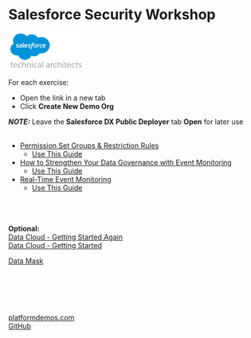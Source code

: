 
# Salesforce Security Workshop
<!-- 
# Data Cloud & Security Workshop
-->
<img src="https://github.com/bmc-sf/Workshop-Mfg-Automation/blob/main/Salesforce_Technical_Architects_Logo.png" alt="alt text" width="150" height="75">
<!-- https://c1.sfdcstatic.com/content/dam/web/en_us/www/images/home/logo-salesforce.svg -->


For each exercise:
* Open the link in a new tab
* Click **Create New Demo Org**
<!-- * Click **Read the Guide** -->
***NOTE:***  Leave the **Salesforce DX Public Deployer** tab **Open** for later use
</br></br>

  
* [Permission Set Groups & Restriction Rules](https://www.platformdemos.com/s/demo/a0g4p000004hejUAAQ/permission-set-groups-restriction-rules)
  * [Use This Guide](https://github.com/bmc-sf/Workshop-Security/blob/main/Workshop%20-%20Permission%20Set%20Groups%20and%20Restriction%20Rules.pdf)
* [How to Strengthen Your Data Governance with Event Monitoring](https://www.platformdemos.com/s/demo/a0g4p0000040sqnAAA/how-to-strengthen-your-data-governance-with-event-monitoring)
  * [Use This Guide](https://github.com/bmc-sf/Workshop-Security/blob/main/Workshop%20-%20How%20to%20Strengthen%20Your%20Data%20Governance%20with%20Event%20Monitoring.pdf)
* [Real-Time Event Monitoring](https://www.platformdemos.com/s/demo/a0g4p000004had0AAA/realtime-event-monitoring)
  * [Use This Guide](https://quip.com/VmwcACKvSGwv)

<br/><br/>  
  **Optional:**
<br/><a href="https://salesforce.quip.com/K4EaA9HDRUw9" target="_blank">Data Cloud - Getting Started Again</a><br/>
[Data Cloud - Getting Started](https://salesforce.quip.com/K4EaA9HDRUw9)

[Data Mask](https://www.platformdemos.com/s/demo/a0g4p0000040dOzAAI/data-mask)  

<!--
***NOTE:***  [Use ***this*** Guide]()
<br/>
-->


<br/><br/>
------------------------
[platformdemos.com](https://platformdemos.com)<br/>
[GitHub](https://github.com/bmc-sf/Workshop-Security)<br/>
